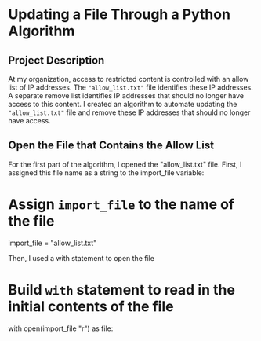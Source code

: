 # Updating a File Through a Python Algorithm

## Project Description

At my organization, access to restricted content is controlled with an allow list of IP addresses. The `"allow_list.txt"` file identifies these IP addresses. A separate remove list identifies IP addresses that should no longer have access to this content. I created an algorithm to automate updating the `"allow_list.txt"` file and remove these IP addresses that should no longer have access. 

## Open the File that Contains the Allow List

For the first part of the algorithm, I opened the "allow_list.txt" file. First, I assigned this file name as a string to the import_file variable:

# Assign `import_file` to the name of the file 

import_file = "allow_list.txt"

Then, I used a with statement to open the file

# Build `with` statement to read in the initial contents of the file

with open(import_file "r") as file:

























